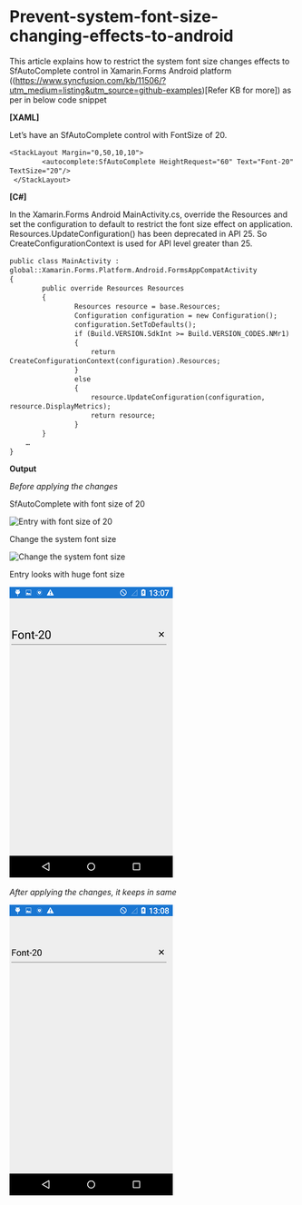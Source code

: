 # Prevent-system-font-size-changing-effects-to-android

This article explains how to restrict the system font size changes effects to SfAutoComplete control in Xamarin.Forms Android platform ((https://www.syncfusion.com/kb/11506/?utm_medium=listing&utm_source=github-examples)[Refer KB for more]) as per in below code snippet

**[XAML]**

Let’s have an SfAutoComplete control with FontSize of 20.
``` 
<StackLayout Margin="0,50,10,10">
        <autocomplete:SfAutoComplete HeightRequest="60" Text="Font-20" TextSize="20"/>
 </StackLayout>
 ```

**[C#]**

In the Xamarin.Forms Android MainActivity.cs, override the Resources and set the configuration to default to restrict the font size effect on application. Resources.UpdateConfiguration() has been deprecated in API 25. So CreateConfigurationContext is used for APl level greater than 25.

```
public class MainActivity : global::Xamarin.Forms.Platform.Android.FormsAppCompatActivity
{
        public override Resources Resources
        {
                Resources resource = base.Resources;
                Configuration configuration = new Configuration();
                configuration.SetToDefaults();
                if (Build.VERSION.SdkInt >= Build.VERSION_CODES.NMr1)
                {
                    return CreateConfigurationContext(configuration).Resources;
                }
                else
                {
                    resource.UpdateConfiguration(configuration, resource.DisplayMetrics);
                    return resource;
                }        
        }
    …
}
```
**Output**

*Before applying the changes*

SfAutoComplete with font size of 20

![Entry with font size of 20
](https://github.com/SyncfusionExamples/Prevent-system-font-size-changing-effects-to-android/blob/master/FontSample/Screenshots/AutoComplete_FontSize_20.png)

Change the system font size

![Change the system font size
](https://github.com/SyncfusionExamples/Prevent-system-font-size-changing-effects-to-android/blob/master/FontSample/Screenshots/System-Font-Size-Changes.png)

Entry looks with huge font size

![Entry looks with huge font size](https://github.com/SyncfusionExamples/Prevent-system-font-size-changing-effects-to-android/blob/master/FontSample/Screenshots/Changes-in-font-size.png)


*After applying the changes, it keeps in same*

![Desired output](https://github.com/SyncfusionExamples/Prevent-system-font-size-changing-effects-to-android/blob/master/FontSample/Screenshots/Desired_Output.png)

